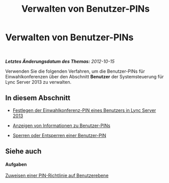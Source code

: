 ﻿---
title: Verwalten von Benutzer-PINs
TOCTitle: Verwalten von Benutzer-PINs
ms:assetid: 806a813c-bdd4-49eb-9923-0dbb03968d8a
ms:mtpsurl: https://technet.microsoft.com/de-de/library/JJ688107(v=OCS.15)
ms:contentKeyID: 49890810
ms.date: 05/19/2016
mtps_version: v=OCS.15
ms.translationtype: HT
---

# Verwalten von Benutzer-PINs

 

_**Letztes Änderungsdatum des Themas:** 2012-10-15_

Verwenden Sie die folgenden Verfahren, um die Benutzer-PINs für Einwahlkonferenzen über den Abschnitt **Benutzer** der Systemsteuerung für Lync Server 2013 zu verwalten.

## In diesem Abschnitt

  - [Festlegen der Einwahlkonferenz-PIN eines Benutzers in Lync Server 2013](lync-server-2013-set-a-user-s-dial-in-conferencing-pin.md)

  - [Anzeigen von Informationen zu Benutzer-PINs](lync-server-2013-view-user-pin-information.md)

  - [Sperren oder Entsperren einer Benutzer-PIN](lync-server-2013-lock-or-unlock-a-user-pin.md)

## Siehe auch

#### Aufgaben

[Zuweisen einer PIN-Richtlinie auf Benutzerebene](lync-server-2013-assign-a-per-user-pin-policy.md)

